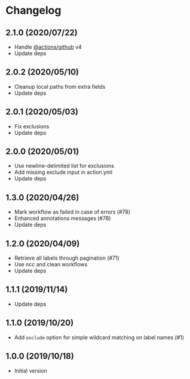 # Changelog

## 2.1.0 (2020/07/22)

* Handle [@actions/github](https://github.com/actions/toolkit/tree/main/packages/github) v4
* Update deps

## 2.0.2 (2020/05/10)

* Cleanup local paths from extra fields
* Update deps

## 2.0.1 (2020/05/03)

* Fix exclusions
* Update deps

## 2.0.0 (2020/05/01)

* Use newline-delimited list for exclusions
* Add missing exclude input in action.yml
* Update deps

## 1.3.0 (2020/04/26)

* Mark workflow as failed in case of errors (#78)
* Enhanced annotations messages (#78)
* Update deps

## 1.2.0 (2020/04/09)

* Retrieve all labels through pagination (#71)
* Use ncc and clean workflows
* Update deps

## 1.1.1 (2019/11/14)

* Update deps

## 1.1.0 (2019/10/20)

* Add `exclude` option for simple wildcard matching on label names (#1)

## 1.0.0 (2019/10/18)

* Initial version
